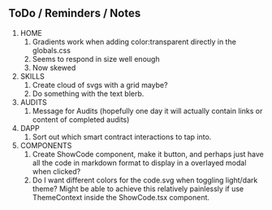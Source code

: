 ## ToDo / Reminders / Notes

1. HOME
    1. Gradients work when adding color:transparent directly in the globals.css
    2. Seems to respond in size well enough
    3. Now skewed
2. SKILLS
    1. Create cloud of svgs with a grid maybe?
    2. Do something with the text blerb.
3. AUDITS
    1. Message for Audits (hopefully one day it will actually contain links or content of completed audits)
4. DAPP
    1. Sort out which smart contract interactions to tap into.
5. COMPONENTS
    1. Create ShowCode component, make it button, and perhaps just have all the code in markdown format to display in a overlayed modal when clicked?
    2. Do I want different colors for the code.svg when toggling light/dark theme? Might be able to achieve this relatively painlessly if use ThemeContext inside the ShowCode.tsx component.
